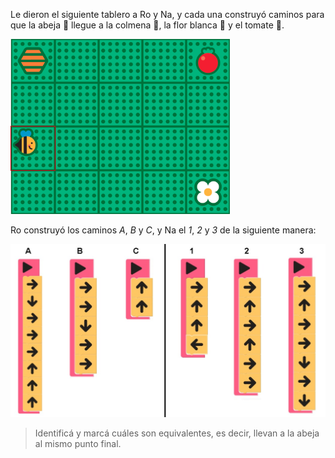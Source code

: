 Le dieron el siguiente tablero a Ro y Na, y cada una construyó caminos para que la abeja :honeybee: llegue a la colmena :honey_pot:, la flor blanca :blossom: y el tomate :tomato:.

<img src="https://raw.githubusercontent.com/MumukiProject/mumuki-guia-text-ejercicios-de-admision-2/master/assets/abeja_tablero_1626293027614.png" alt="abeja_tablero_1626293027614.png" width="auto" height="auto">

Ro construyó los caminos _A_, _B_ y _C_, y Na el _1_, _2_ y _3_ de la siguiente manera: 

<img src="https://raw.githubusercontent.com/MumukiProject/mumuki-guia-text-ejercicios-de-admision-2/master/assets/e7884f41-3441-4c99-af1e-7c3ee8ec79eb_1626294793318.jpeg" alt="e7884f41-3441-4c99-af1e-7c3ee8ec79eb_1626294793318.jpeg" width="700px" height="auto">

> Identificá y marcá cuáles son equivalentes, es decir, llevan a la abeja al mismo punto final. 
